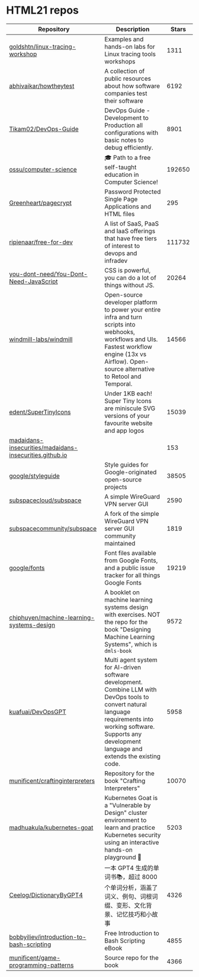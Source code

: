 # HTML21 repos

| Repository                                                                                                                            | Description                                                                                                                                                                                                           | Stars  |
| ------------------------------------------------------------------------------------------------------------------------------------- | --------------------------------------------------------------------------------------------------------------------------------------------------------------------------------------------------------------------- | ------ |
| [goldshtn/linux-tracing-workshop](https://github.com/goldshtn/linux-tracing-workshop)                                                 | Examples and hands-on labs for Linux tracing tools workshops                                                                                                                                                          | 1311   |
| [abhivaikar/howtheytest](https://github.com/abhivaikar/howtheytest)                                                                   | A collection of public resources about how software companies test their software                                                                                                                                     | 6192   |
| [Tikam02/DevOps-Guide](https://github.com/Tikam02/DevOps-Guide)                                                                       | DevOps Guide - Development to Production all configurations with basic notes to debug efficiently.                                                                                                                    | 8901   |
| [ossu/computer-science](https://github.com/ossu/computer-science)                                                                     | 🎓 Path to a free self-taught education in Computer Science!                                                                                                                                                          | 192650 |
| [Greenheart/pagecrypt](https://github.com/Greenheart/pagecrypt)                                                                       | Password Protected Single Page Applications and HTML files                                                                                                                                                            | 295    |
| [ripienaar/free-for-dev](https://github.com/ripienaar/free-for-dev)                                                                   | A list of SaaS, PaaS and IaaS offerings that have free tiers of interest to devops and infradev                                                                                                                       | 111732 |
| [you-dont-need/You-Dont-Need-JavaScript](https://github.com/you-dont-need/You-Dont-Need-JavaScript)                                   | CSS is powerful, you can do a lot of things without JS.                                                                                                                                                               | 20264  |
| [windmill-labs/windmill](https://github.com/windmill-labs/windmill)                                                                   | Open-source developer platform to power your entire infra and turn scripts into webhooks, workflows and UIs. Fastest workflow engine (13x vs Airflow). Open-source alternative to Retool and Temporal.                | 14566  |
| [edent/SuperTinyIcons](https://github.com/edent/SuperTinyIcons)                                                                       | Under 1KB each! Super Tiny Icons are miniscule SVG versions of your favourite website and app logos                                                                                                                   | 15039  |
| [madaidans-insecurities/madaidans-insecurities.github.io](https://github.com/madaidans-insecurities/madaidans-insecurities.github.io) |                                                                                                                                                                                                                       | 153    |
| [google/styleguide](https://github.com/google/styleguide)                                                                             | Style guides for Google-originated open-source projects                                                                                                                                                               | 38505  |
| [subspacecloud/subspace](https://github.com/subspacecloud/subspace)                                                                   | A simple WireGuard VPN server GUI                                                                                                                                                                                     | 2590   |
| [subspacecommunity/subspace](https://github.com/subspacecommunity/subspace)                                                           | A fork of the simple WireGuard VPN server GUI community maintained                                                                                                                                                    | 1819   |
| [google/fonts](https://github.com/google/fonts)                                                                                       | Font files available from Google Fonts, and a public issue tracker for all things Google Fonts                                                                                                                        | 19219  |
| [chiphuyen/machine-learning-systems-design](https://github.com/chiphuyen/machine-learning-systems-design)                             | A booklet on machine learning systems design with exercises. NOT the repo for the book "Designing Machine Learning Systems", which is `dmls-book`                                                                     | 9572   |
| [kuafuai/DevOpsGPT](https://github.com/kuafuai/DevOpsGPT)                                                                             | Multi agent system for AI-driven software development. Combine LLM with DevOps tools to convert natural language requirements into working software. Supports any development language and extends the existing code. | 5958   |
| [munificent/craftinginterpreters](https://github.com/munificent/craftinginterpreters)                                                 | Repository for the book "Crafting Interpreters"                                                                                                                                                                       | 10070  |
| [madhuakula/kubernetes-goat](https://github.com/madhuakula/kubernetes-goat)                                                           | Kubernetes Goat is a "Vulnerable by Design" cluster environment to learn and practice Kubernetes security using an interactive hands-on playground 🚀                                                                 | 5203   |
| [Ceelog/DictionaryByGPT4](https://github.com/Ceelog/DictionaryByGPT4)                                                                 | 一本 GPT4 生成的单词书📚，超过 8000 个单词分析，涵盖了词义、例句、词根词缀、变形、文化背景、记忆技巧和小故事                                                                                                                                                         | 4326   |
| [bobbyiliev/introduction-to-bash-scripting](https://github.com/bobbyiliev/introduction-to-bash-scripting)                             | Free Introduction to Bash Scripting eBook                                                                                                                                                                             | 4855   |
| [munificent/game-programming-patterns](https://github.com/munificent/game-programming-patterns)                                       | Source repo for the book                                                                                                                                                                                              | 4366   |
